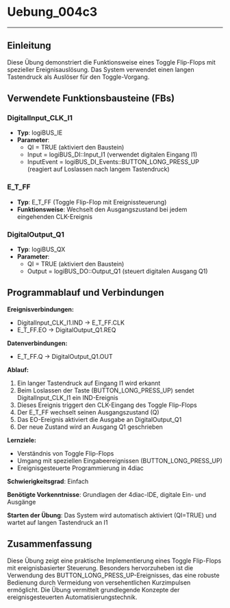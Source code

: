 # Uebung_004c3

* * * * * * * * * *

## Einleitung
Diese Übung demonstriert die Funktionsweise eines Toggle Flip-Flops mit spezieller Ereignisauslösung. Das System verwendet einen langen Tastendruck als Auslöser für den Toggle-Vorgang.

## Verwendete Funktionsbausteine (FBs)

### DigitalInput_CLK_I1
- **Typ**: logiBUS_IE
- **Parameter**:
  - QI = TRUE (aktiviert den Baustein)
  - Input = logiBUS_DI::Input_I1 (verwendet digitalen Eingang I1)
  - InputEvent = logiBUS_DI_Events::BUTTON_LONG_PRESS_UP (reagiert auf Loslassen nach langem Tastendruck)

### E_T_FF
- **Typ**: E_T_FF (Toggle Flip-Flop mit Ereignissteuerung)
- **Funktionsweise**: Wechselt den Ausgangszustand bei jedem eingehenden CLK-Ereignis

### DigitalOutput_Q1
- **Typ**: logiBUS_QX
- **Parameter**:
  - QI = TRUE (aktiviert den Baustein)
  - Output = logiBUS_DO::Output_Q1 (steuert digitalen Ausgang Q1)

## Programmablauf und Verbindungen

**Ereignisverbindungen:**
- DigitalInput_CLK_I1.IND → E_T_FF.CLK
- E_T_FF.EO → DigitalOutput_Q1.REQ

**Datenverbindungen:**
- E_T_FF.Q → DigitalOutput_Q1.OUT

**Ablauf:**
1. Ein langer Tastendruck auf Eingang I1 wird erkannt
2. Beim Loslassen der Taste (BUTTON_LONG_PRESS_UP) sendet DigitalInput_CLK_I1 ein IND-Ereignis
3. Dieses Ereignis triggert den CLK-Eingang des Toggle Flip-Flops
4. Der E_T_FF wechselt seinen Ausgangszustand (Q)
5. Das EO-Ereignis aktiviert die Ausgabe an DigitalOutput_Q1
6. Der neue Zustand wird an Ausgang Q1 geschrieben

**Lernziele:**
- Verständnis von Toggle Flip-Flops
- Umgang mit speziellen Eingabeereignissen (BUTTON_LONG_PRESS_UP)
- Ereignisgesteuerte Programmierung in 4diac

**Schwierigkeitsgrad**: Einfach

**Benötigte Vorkenntnisse**: Grundlagen der 4diac-IDE, digitale Ein- und Ausgänge

**Starten der Übung**: Das System wird automatisch aktiviert (QI=TRUE) und wartet auf langen Tastendruck an I1

## Zusammenfassung
Diese Übung zeigt eine praktische Implementierung eines Toggle Flip-Flops mit ereignisbasierter Steuerung. Besonders hervorzuheben ist die Verwendung des BUTTON_LONG_PRESS_UP-Ereignisses, das eine robuste Bedienung durch Vermeidung von versehentlichen Kurzimpulsen ermöglicht. Die Übung vermittelt grundlegende Konzepte der ereignisgesteuerten Automatisierungstechnik.